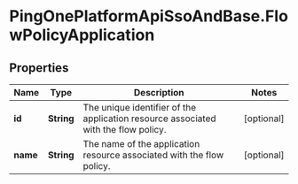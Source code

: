 # PingOnePlatformApiSsoAndBase.FlowPolicyApplication

## Properties

Name | Type | Description | Notes
------------ | ------------- | ------------- | -------------
**id** | **String** | The unique identifier of the application resource associated with the flow policy. | [optional] 
**name** | **String** | The name of the application resource associated with the flow policy. | [optional] 


